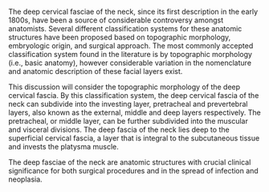 The deep cervical fasciae of the neck, since its first description in the early 1800s, have been a source of considerable controversy amongst anatomists. Several different classification systems for these anatomic structures have been proposed based on topographic morphology, embryologic origin, and surgical approach. The most commonly accepted classification system found in the literature is by topographic morphology (i.e., basic anatomy), however considerable variation in the nomenclature and anatomic description of these facial layers exist.

This discussion will consider the topographic morphology of the deep cervical fascia. By this classification system, the deep cervical fascia of the neck can subdivide into the investing layer, pretracheal and prevertebral layers, also known as the external, middle and deep layers respectively. The pretracheal, or middle layer, can be further subdivided into the muscular and visceral divisions. The deep fascia of the neck lies deep to the superficial cervical fascia, a layer that is integral to the subcutaneous tissue and invests the platysma muscle.

The deep fasciae of the neck are anatomic structures with crucial clinical significance for both surgical procedures and in the spread of infection and neoplasia.
